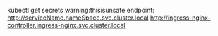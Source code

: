 kubectl get secrets
warning:thisisunsafe
endpoint: http://serviceName.nameSpace.svc.cluster.local
http://ingress-nginx-controller.ingress-nginx.svc.cluster.local
